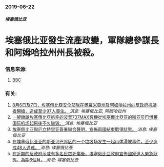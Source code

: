 ### [2019-06-22](/news/2019/06/22/index.md)

##### 埃塞俄比亚
# 埃塞俄比亚發生流產政變，軍隊總參謀長和阿姆哈拉州州長被殺。 




### 信息来源:

1. [BBC](https://www.bbc.com/news/world-africa-48734572)

### 有关:

1. [8月6日及7日，埃塞俄比亞安全部隊在奧羅米亞州及阿姆哈拉州向反政府抗議者開槍，造成至少97人喪生。 ](/zh/news/2016/08/7/8月6日及7日-埃塞俄比亞安全部隊在奧羅米亞州及阿姆哈拉州向反政府抗議者開槍-造成至少97人喪生.md) _消息: 埃塞俄比亚, 阿姆哈拉州_
2. [一架隸屬埃塞俄比亞航空的波音737MAX客機從埃塞俄比亞亚的斯亚贝巴博莱国际机场起飛後不久墜毀。 ](/zh/news/2019/03/10/一架隸屬埃塞俄比亞航空的波音737MAX客機從埃塞俄比亞亚的斯亚贝巴博莱国际机场起飛後不久墜毀.md) _消息: 埃塞俄比亚_
3. [埃塞俄比亚與厄立特里亚簽署聯合聲明，宣佈兩國結束戰爭狀態。 ](/zh/news/2018/07/9/埃塞俄比亚與厄立特里亚簽署聯合聲明-宣佈兩國結束戰爭狀態.md) _消息: 埃塞俄比亚_
4. [在埃塞俄比亚亚的斯亚贝巴郊区的一个垃圾场发生一起山体滑坡事件，至少造成48人遇难。 ](/zh/news/2017/03/12/在埃塞俄比亚亚的斯亚贝巴郊区的一个垃圾场发生一起山体滑坡事件-至少造成48人遇难.md) _消息: 埃塞俄比亚_
5. [在近期的反政府示威有多名民眾死傷後，埃塞俄比亞政府宣佈國家進入緊急狀態，為期6個月。 ](/zh/news/2016/10/8/在近期的反政府示威有多名民眾死傷後-埃塞俄比亞政府宣佈國家進入緊急狀態-為期6個月.md) _消息: 埃塞俄比亚_
